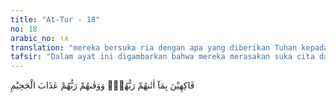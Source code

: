 ```yaml
---
title: "At-Tur - 18"
no: 18
arabic_no: ١٨
translation: "mereka bersuka ria dengan apa yang diberikan Tuhan kepada mereka; dan Tuhan memelihara mereka dari azab neraka."
tafsir: "Dalam ayat ini digambarkan bahwa mereka merasakan suka cita dan kebahagiaan yang penuh karena anugerah dan hadiahhadiah yang dilimpahkan Allah kepadanya. Mereka tidak pernah terganggu oleh segala macam was-was atau dihinggapi oleh perasaan lelah. Mereka betul-betul berada dalam kesenangan dan kenikmatan serta kelezatan luar biasa, muka mereka berseri-seri, ceria, dan riang gembira. Mereka telah diselamatkan oleh Tuhannya dari azab. Mereka kini merasakan segala kenikmatan dan jauh dari kesengsaraan. Itulah kesenangan yang benar dan nikmat yang abadi."
---
```

فَاكِهِيْنَ بِمَآ اٰتٰىهُمْ رَبُّهُمْۚ وَوَقٰىهُمْ رَبُّهُمْ عَذَابَ الْجَحِيْمِ